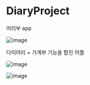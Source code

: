 # DiaryProject
어리부 app

![image](https://user-images.githubusercontent.com/41337631/99225365-49b16780-282b-11eb-8855-86900fff53a6.png)

다이어리 + 가계부 기능을 합친 어플

![image](https://user-images.githubusercontent.com/41337631/99225424-6483dc00-282b-11eb-955a-9c49054695cb.png)

![image](https://user-images.githubusercontent.com/41337631/99225611-ac0a6800-282b-11eb-9ea2-123ae6e74fe4.png)
